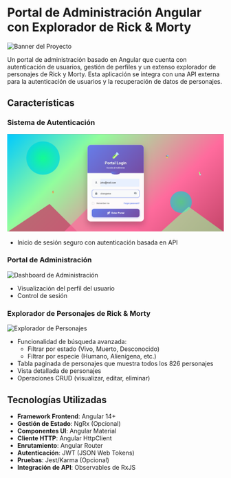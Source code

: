 # Portal de Administración Angular con Explorador de Rick & Morty

![Banner del Proyecto]([https://placehold.co/1920x500?text=Portal+de+Administraci%C3%B3n+Angular+con+Explorador+de+Rick+%26+Morty](https://github.com/naza2/Login_A/blob/bade628fb4319b69544ef968d0731e9d7ce59d86/Captura%20de%20pantalla%202025-07-18%20182714.png))

Un portal de administración basado en Angular que cuenta con autenticación de usuarios, gestión de perfiles y un extenso explorador de personajes de Rick y Morty. Esta aplicación se integra con una API externa para la autenticación de usuarios y la recuperación de datos de personajes.

## Características

### Sistema de Autenticación
![Pantalla de Login](https://github.com/naza2/Login_A/blob/bade628fb4319b69544ef968d0731e9d7ce59d86/Captura%20de%20pantalla%202025-07-18%20182608.png)
- Inicio de sesión seguro con autenticación basada en API

### Portal de Administración
![Dashboard de Administración](https://placehold.co/600x400?text=Dashboard+de+Administraci%C3%B3n)
- Visualización del perfil del usuario
- Control de sesión

### Explorador de Personajes de Rick & Morty
![Explorador de Personajes]([https://placehold.co/600x400?text=Explorador+de+Rick+%26+Morty](https://github.com/naza2/Login_A/blob/bade628fb4319b69544ef968d0731e9d7ce59d86/Captura%20de%20pantalla%202025-07-18%20182949.png))
- Funcionalidad de búsqueda avanzada:
  - Filtrar por estado (Vivo, Muerto, Desconocido)
  - Filtrar por especie (Humano, Alienígena, etc.)
- Tabla paginada de personajes que muestra todos los 826 personajes
- Vista detallada de personajes
- Operaciones CRUD (visualizar, editar, eliminar)

## Tecnologías Utilizadas

- **Framework Frontend**: Angular 14+
- **Gestión de Estado**: NgRx (Opcional)
- **Componentes UI**: Angular Material
- **Cliente HTTP**: Angular HttpClient
- **Enrutamiento**: Angular Router
- **Autenticación**: JWT (JSON Web Tokens)
- **Pruebas**: Jest/Karma (Opcional)
- **Integración de API**: Observables de RxJS

